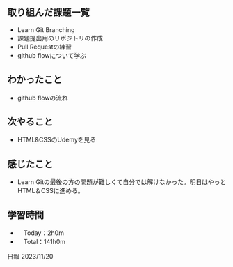 ## 取り組んだ課題一覧
- Learn Git Branching
- 課題提出用のリポジトリの作成
- Pull Requestの練習
- github flowについて学ぶ

## わかったこと
- github flowの流れ
  
## 次やること
- HTML&CSSのUdemyを見る

## 感じたこと
- Learn Gitの最後の方の問題が難しくて自分では解けなかった。明日はやっとHTML＆CSSに進める。

## 学習時間
- 　Today：2h0m
- 　Total：141h0m

日報 2023/11/20
